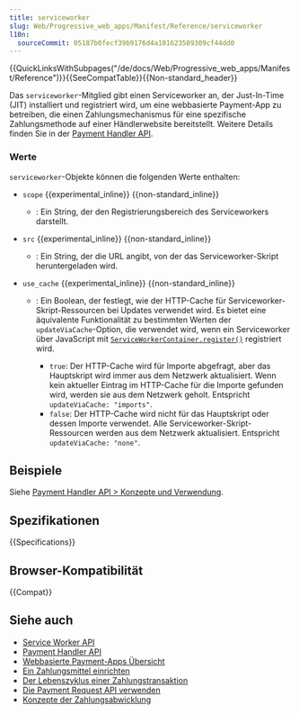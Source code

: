 ```yaml
---
title: serviceworker
slug: Web/Progressive_web_apps/Manifest/Reference/serviceworker
l10n:
  sourceCommit: 05187b0fecf39b9176d4a101623589309cf44dd0
---
```


{{QuickLinksWithSubpages("/de/docs/Web/Progressive_web_apps/Manifest/Reference")}}{{SeeCompatTable}}{{Non-standard_header}}

Das `serviceworker`-Mitglied gibt einen Serviceworker an, der Just-In-Time (JIT) installiert und registriert wird, um eine webbasierte Payment-App zu betreiben, die einen Zahlungsmechanismus für eine spezifische Zahlungsmethode auf einer Händlerwebsite bereitstellt. Weitere Details finden Sie in der [Payment Handler API](/de/docs/Web/API/Payment_Handler_API).

### Werte

`serviceworker`-Objekte können die folgenden Werte enthalten:

- `scope` {{experimental_inline}} {{non-standard_inline}}

  - : Ein String, der den Registrierungsbereich des Serviceworkers darstellt.

- `src` {{experimental_inline}} {{non-standard_inline}}

  - : Ein String, der die URL angibt, von der das Serviceworker-Skript heruntergeladen wird.

- `use_cache` {{experimental_inline}} {{non-standard_inline}}

  - : Ein Boolean, der festlegt, wie der HTTP-Cache für Serviceworker-Skript-Ressourcen bei Updates verwendet wird.
    Es bietet eine äquivalente Funktionalität zu bestimmten Werten der `updateViaCache`-Option, die verwendet wird, wenn ein Serviceworker über JavaScript mit [`ServiceWorkerContainer.register()`](/de/docs/Web/API/ServiceWorkerContainer/register) registriert wird.

    - `true`: Der HTTP-Cache wird für Importe abgefragt, aber das Hauptskript wird immer aus dem Netzwerk aktualisiert. Wenn kein aktueller Eintrag im HTTP-Cache für die Importe gefunden wird, werden sie aus dem Netzwerk geholt. Entspricht `updateViaCache: "imports"`.
    - `false`: Der HTTP-Cache wird nicht für das Hauptskript oder dessen Importe verwendet. Alle Serviceworker-Skript-Ressourcen werden aus dem Netzwerk aktualisiert. Entspricht `updateViaCache: "none"`.

## Beispiele

Siehe [Payment Handler API > Konzepte und Verwendung](/de/docs/Web/API/Payment_Handler_API#concepts_and_usage).

## Spezifikationen

{{Specifications}}

## Browser-Kompatibilität

{{Compat}}

## Siehe auch

- [Service Worker API](/de/docs/Web/API/Service_Worker_API)
- [Payment Handler API](/de/docs/Web/API/Payment_Handler_API)
- [Webbasierte Payment-Apps Übersicht](https://web.dev/articles/web-based-payment-apps-overview)
- [Ein Zahlungsmittel einrichten](https://web.dev/articles/setting-up-a-payment-method)
- [Der Lebenszyklus einer Zahlungstransaktion](https://web.dev/articles/life-of-a-payment-transaction)
- [Die Payment Request API verwenden](/de/docs/Web/API/Payment_Request_API/Using_the_Payment_Request_API)
- [Konzepte der Zahlungsabwicklung](/de/docs/Web/API/Payment_Request_API/Concepts)
